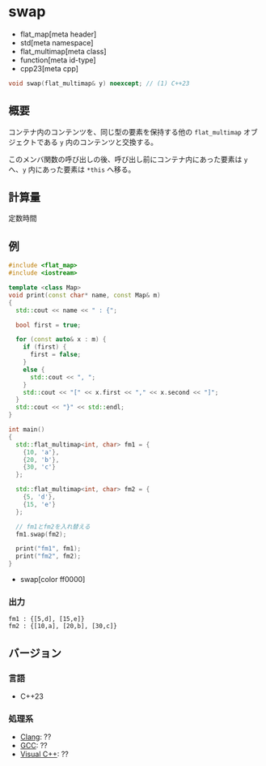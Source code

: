 # swap
* flat_map[meta header]
* std[meta namespace]
* flat_multimap[meta class]
* function[meta id-type]
* cpp23[meta cpp]

```cpp
void swap(flat_multimap& y) noexcept; // (1) C++23
```

## 概要
コンテナ内のコンテンツを、同じ型の要素を保持する他の `flat_multimap` オブジェクトである `y` 内のコンテンツと交換する。

このメンバ関数の呼び出しの後、呼び出し前にコンテナ内にあった要素は `y` へ、`y` 内にあった要素は `*this` へ移る。


## 計算量
定数時間


## 例
```cpp example
#include <flat_map>
#include <iostream>

template <class Map>
void print(const char* name, const Map& m)
{
  std::cout << name << " : {";

  bool first = true;

  for (const auto& x : m) {
    if (first) {
      first = false;
    }
    else {
      std::cout << ", ";
    }
    std::cout << "[" << x.first << "," << x.second << "]";
  }
  std::cout << "}" << std::endl;
}

int main()
{
  std::flat_multimap<int, char> fm1 = {
    {10, 'a'},
    {20, 'b'},
    {30, 'c'}
  };

  std::flat_multimap<int, char> fm2 = {
    {5, 'd'},
    {15, 'e'}
  };

  // fm1とfm2を入れ替える
  fm1.swap(fm2);

  print("fm1", fm1);
  print("fm2", fm2);
}
```
* swap[color ff0000]

### 出力
```
fm1 : {[5,d], [15,e]}
fm2 : {[10,a], [20,b], [30,c]}
```

## バージョン
### 言語
- C++23

### 処理系
- [Clang](/implementation.md#clang): ??
- [GCC](/implementation.md#gcc): ??
- [Visual C++](/implementation.md#visual_cpp): ??

